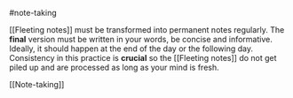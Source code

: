 #note-taking 

[[Fleeting notes]] must be transformed into permanent notes regularly.
The **final** version must be written in your words, be concise and informative.
Ideally, it should happen at the end of the day or the following day.
Consistency in this practice is **crucial** so the [[Fleeting notes]] do not get piled up and are processed as long as your mind is fresh.

[[Note-taking]]